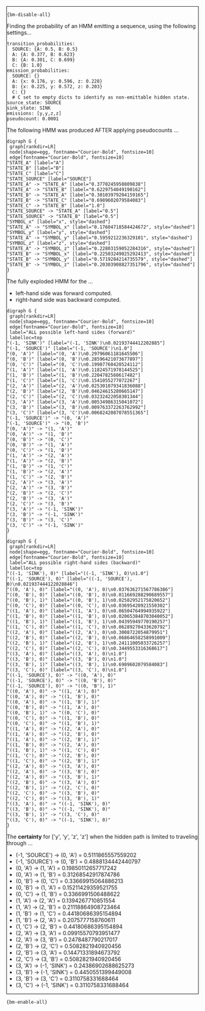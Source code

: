 <div style="border:1px solid black;">

`{bm-disable-all}`

Finding the probability of an HMM emitting a sequence, using the following settings...

```
transition_probabilities:
  SOURCE: {A: 0.5, B: 0.5}
  A: {A: 0.377, B: 0.623}
  B: {A: 0.301, C: 0.699}
  C: {B: 1.0}
emission_probabilities:
  SOURCE: {}
  A: {x: 0.176, y: 0.596, z: 0.228}
  B: {x: 0.225, y: 0.572, z: 0.203}
  C: {}
  # C set to empty dicts to identify as non-emittable hidden state.
source_state: SOURCE
sink_state: SINK
emissions: [y,y,z,z]
pseudocount: 0.0001

```

The following HMM was produced AFTER applying pseudocounts ...

```{dot}
digraph G {
 graph[rankdir=LR]
 node[shape=egg, fontname="Courier-Bold", fontsize=10]
 edge[fontname="Courier-Bold", fontsize=10]
"STATE_A" [label="A"]
"STATE_B" [label="B"]
"STATE_C" [label="C"]
"STATE_SOURCE" [label="SOURCE"]
"STATE_A" -> "STATE_A" [label="0.3770245950809838"]
"STATE_A" -> "STATE_B" [label="0.6229754049190162"]
"STATE_B" -> "STATE_A" [label="0.30103979204159165"]
"STATE_B" -> "STATE_C" [label="0.6989602079584083"]
"STATE_C" -> "STATE_B" [label="1.0"]
"STATE_SOURCE" -> "STATE_A" [label="0.5"]
"STATE_SOURCE" -> "STATE_B" [label="0.5"]
"SYMBOL_x" [label="x", style="dashed"]
"STATE_A" -> "SYMBOL_x" [label="0.17604718584424672", style="dashed"]
"SYMBOL_y" [label="y", style="dashed"]
"STATE_A" -> "SYMBOL_y" [label="0.5959212236329101", style="dashed"]
"SYMBOL_z" [label="z", style="dashed"]
"STATE_A" -> "SYMBOL_z" [label="0.22803159052284316", style="dashed"]
"STATE_B" -> "SYMBOL_x" [label="0.22503249025292413", style="dashed"]
"STATE_B" -> "SYMBOL_y" [label="0.5719284214735579", style="dashed"]
"STATE_B" -> "SYMBOL_z" [label="0.20303908827351796", style="dashed"]
}
```


The fully exploded HMM for the  ...

 * left-hand side was forward computed.
 * right-hand side was backward computed.

```{dot}
digraph G {
 graph[rankdir=LR]
 node[shape=egg, fontname="Courier-Bold", fontsize=10]
 edge[fontname="Courier-Bold", fontsize=10]
 label="ALL possible left-hand sides (forward)"
 labelloc=top
"(-1, 'SINK')" [label="(-1, 'SINK')\n0.02193744412202885"]
"(-1, 'SOURCE')" [label="(-1, 'SOURCE')\n1.0"]
"(0, 'A')" [label="(0, 'A')\n0.29796061181645506"]
"(0, 'B')" [label="(0, 'B')\n0.28596421073677897"]
"(0, 'C')" [label="(0, 'C')\n0.19987760420524112"]
"(1, 'A')" [label="(1, 'A')\n0.11824571978144525"]
"(1, 'B')" [label="(1, 'B')\n0.2204782560617482"]
"(1, 'C')" [label="(1, 'C')\n0.1541055277072267"]
"(2, 'A')" [label="(2, 'A')\n0.025301079341836088"]
"(2, 'B')" [label="(2, 'B')\n0.04624615280665147"]
"(2, 'C')" [label="(2, 'C')\n0.03232422058301344"]
"(3, 'A')" [label="(3, 'A')\n0.00534986315041072"]
"(3, 'B')" [label="(3, 'B')\n0.009763372263762992"]
"(3, 'C')" [label="(3, 'C')\n0.0068242087078551365"]
"(-1, 'SOURCE')" -> "(0, 'A')"
"(-1, 'SOURCE')" -> "(0, 'B')"
"(0, 'A')" -> "(1, 'A')"
"(0, 'A')" -> "(1, 'B')"
"(0, 'B')" -> "(0, 'C')"
"(0, 'B')" -> "(1, 'A')"
"(0, 'C')" -> "(1, 'B')"
"(1, 'A')" -> "(2, 'A')"
"(1, 'A')" -> "(2, 'B')"
"(1, 'B')" -> "(1, 'C')"
"(1, 'B')" -> "(2, 'A')"
"(1, 'C')" -> "(2, 'B')"
"(2, 'A')" -> "(3, 'A')"
"(2, 'A')" -> "(3, 'B')"
"(2, 'B')" -> "(2, 'C')"
"(2, 'B')" -> "(3, 'A')"
"(2, 'C')" -> "(3, 'B')"
"(3, 'A')" -> "(-1, 'SINK')"
"(3, 'B')" -> "(-1, 'SINK')"
"(3, 'B')" -> "(3, 'C')"
"(3, 'C')" -> "(-1, 'SINK')"
}
```

```{dot}
digraph G {
 graph[rankdir=LR]
 node[shape=egg, fontname="Courier-Bold", fontsize=10]
 edge[fontname="Courier-Bold", fontsize=10]
 label="ALL possible right-hand sides (backward)"
 labelloc=top
"((-1, 'SINK'), 0)" [label="((-1, 'SINK'), 0)\n1.0"]
"((-1, 'SOURCE'), 0)" [label="((-1, 'SOURCE'), 0)\n0.021937444122028846"]
"((0, 'A'), 0)" [label="((0, 'A'), 0)\n0.037636271567786386"]
"((0, 'B'), 0)" [label="((0, 'B'), 0)\n0.011669288290689557"]
"((0, 'B'), 1)" [label="((0, 'B'), 1)\n0.02582952175820652"]
"((0, 'C'), 0)" [label="((0, 'C'), 0)\n0.03695420921550302"]
"((1, 'A'), 0)" [label="((1, 'A'), 0)\n0.06504764994935922"]
"((1, 'B'), 0)" [label="((1, 'B'), 0)\n0.020653848703040052"]
"((1, 'B'), 1)" [label="((1, 'B'), 1)\n0.04395949770190257"]
"((1, 'C'), 0)" [label="((1, 'C'), 0)\n0.06289270433620792"]
"((2, 'A'), 0)" [label="((2, 'A'), 0)\n0.3008722054879951"]
"((2, 'B'), 0)" [label="((2, 'B'), 0)\n0.06864658258991009"]
"((2, 'B'), 1)" [label="((2, 'B'), 1)\n0.24111005033726257"]
"((2, 'C'), 0)" [label="((2, 'C'), 0)\n0.3449553316368617"]
"((3, 'A'), 0)" [label="((3, 'A'), 0)\n1.0"]
"((3, 'B'), 0)" [label="((3, 'B'), 0)\n1.0"]
"((3, 'B'), 1)" [label="((3, 'B'), 1)\n0.6989602079584083"]
"((3, 'C'), 0)" [label="((3, 'C'), 0)\n1.0"]
"((-1, 'SOURCE'), 0)" -> "((0, 'A'), 0)"
"((-1, 'SOURCE'), 0)" -> "((0, 'B'), 0)"
"((-1, 'SOURCE'), 0)" -> "((0, 'B'), 1)"
"((0, 'A'), 0)" -> "((1, 'A'), 0)"
"((0, 'A'), 0)" -> "((1, 'B'), 0)"
"((0, 'A'), 0)" -> "((1, 'B'), 1)"
"((0, 'B'), 0)" -> "((1, 'A'), 0)"
"((0, 'B'), 1)" -> "((0, 'C'), 0)"
"((0, 'C'), 0)" -> "((1, 'B'), 0)"
"((0, 'C'), 0)" -> "((1, 'B'), 1)"
"((1, 'A'), 0)" -> "((2, 'A'), 0)"
"((1, 'A'), 0)" -> "((2, 'B'), 0)"
"((1, 'A'), 0)" -> "((2, 'B'), 1)"
"((1, 'B'), 0)" -> "((2, 'A'), 0)"
"((1, 'B'), 1)" -> "((1, 'C'), 0)"
"((1, 'C'), 0)" -> "((2, 'B'), 0)"
"((1, 'C'), 0)" -> "((2, 'B'), 1)"
"((2, 'A'), 0)" -> "((3, 'A'), 0)"
"((2, 'A'), 0)" -> "((3, 'B'), 0)"
"((2, 'A'), 0)" -> "((3, 'B'), 1)"
"((2, 'B'), 0)" -> "((3, 'A'), 0)"
"((2, 'B'), 1)" -> "((2, 'C'), 0)"
"((2, 'C'), 0)" -> "((3, 'B'), 0)"
"((2, 'C'), 0)" -> "((3, 'B'), 1)"
"((3, 'A'), 0)" -> "((-1, 'SINK'), 0)"
"((3, 'B'), 0)" -> "((-1, 'SINK'), 0)"
"((3, 'B'), 1)" -> "((3, 'C'), 0)"
"((3, 'C'), 0)" -> "((-1, 'SINK'), 0)"
}
```

The **certainty** for ['y', 'y', 'z', 'z'] when the hidden path is limited to traveling through ...

 * (-1, 'SOURCE') → (0, 'A') = 0.5111865557559202
 * (-1, 'SOURCE') → (0, 'B') = 0.4888134442440797
 * (0, 'A') → (1, 'A') = 0.19850112657717242
 * (0, 'A') → (1, 'B') = 0.31268542917874786
 * (0, 'B') → (0, 'C') = 0.33669915064886213
 * (0, 'B') → (1, 'A') = 0.15211429359521755
 * (0, 'C') → (1, 'B') = 0.3366991506488622
 * (1, 'A') → (2, 'A') = 0.1394267710851554
 * (1, 'A') → (2, 'B') = 0.21118864908723464
 * (1, 'B') → (1, 'C') = 0.44180686395154894
 * (1, 'B') → (2, 'A') = 0.2075777158760611
 * (1, 'C') → (2, 'B') = 0.44180686395154894
 * (2, 'A') → (3, 'A') = 0.09915570793951477
 * (2, 'A') → (3, 'B') = 0.2478487790217017
 * (2, 'B') → (2, 'C') = 0.5082821940920456
 * (2, 'B') → (3, 'A') = 0.14471331894673792
 * (2, 'C') → (3, 'B') = 0.5082821940920456
 * (3, 'A') → (-1, 'SINK') = 0.24386902688625273
 * (3, 'B') → (-1, 'SINK') = 0.4450551399449008
 * (3, 'B') → (3, 'C') = 0.3110758331688464
 * (3, 'C') → (-1, 'SINK') = 0.3110758331688464

</div>

`{bm-enable-all}`


